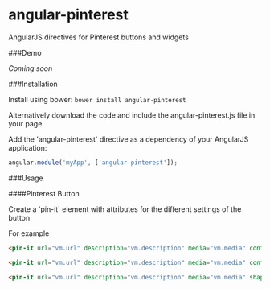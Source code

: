 angular-pinterest
========

AngularJS directives for Pinterest buttons and widgets 

###Demo

*Coming soon*

###Installation

Install using bower: `bower install angular-pinterest`

Alternatively download the code and include the angular-pinterest.js file in your page.

Add the 'angular-pinterest' directive as a dependency of your AngularJS application:

```javascript
angular.module('myApp', ['angular-pinterest']);
```

###Usage


####Pinterest Button

Create a 'pin-it' element with attributes for the different settings of the button

For example

```html
<pin-it url="vm.url" description="vm.description" media="vm.media" config="'above'"></pin-it>
```

```html
<pin-it url="vm.url" description="vm.description" media="vm.media" config="'beside'" size="'large'" color="'white'"></pin-it>
```

```html
<pin-it url="vm.url" description="vm.description" media="vm.media" shape="'round'" size="'large'"></pin-it>
```
